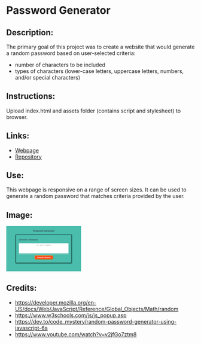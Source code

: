 # Password Generator

## Description:

The primary goal of this project was to create a website that would generate a random password based on user-selected criteria:

- number of characters to be included
- types of characters (lower-case letters, uppercase letters, numbers, and/or special characters)

## Instructions:

Upload index.html and assets folder (contains script and stylesheet) to browser.

## Links:

- [Webpage](https://lornaburns.github.io/password-generator/)
- [Repository](https://github.com/lornaburns/password-generator)

## Use:

This webpage is responsive on a range of screen sizes. It can be used to generate a random password that matches criteria provided by the user.

## Image:

<img src="https://github.com/lornaburns/password-generator/blob/main/assets/screenshot.png?raw=true" alt="password generator" width="200"/>

## Credits:

- https://developer.mozilla.org/en-US/docs/Web/JavaScript/Reference/Global_Objects/Math/random
- https://www.w3schools.com/js/js_popup.asp
- https://dev.to/code_mystery/random-password-generator-using-javascript-6a
- https://www.youtube.com/watch?v=v2jfGo7ztm8
